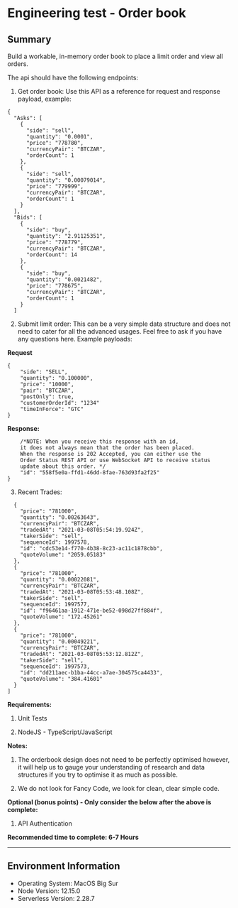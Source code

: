 # Engineering test - Order book
## Summary 
Build a workable, in-memory order book to place a limit order and view all orders.

The api should have the following endpoints:

1. Get order book: Use this API as a reference for request and response payload, example: 
```
{
  "Asks": [
    {
      "side": "sell",
      "quantity": "0.0001",
      "price": "778780",
      "currencyPair": "BTCZAR",
      "orderCount": 1
    },
    {
      "side": "sell",
      "quantity": "0.00079014",
      "price": "779999",
      "currencyPair": "BTCZAR",
      "orderCount": 1
    }
  ],
  "Bids": [
    {
      "side": "buy",
      "quantity": "2.91125351",
      "price": "778779",
      "currencyPair": "BTCZAR",
      "orderCount": 14
    },
    {
      "side": "buy",
      "quantity": "0.0021482",
      "price": "778675",
      "currencyPair": "BTCZAR",
      "orderCount": 1
    }
  ] 
```

2. Submit limit order: This can be a very simple data structure and does not need to cater for all the advanced usages. Feel free to ask if you have any questions here. Example payloads: 

**Request**
```
{
    "side": "SELL",
    "quantity": "0.100000",
    "price": "10000",
    "pair": "BTCZAR",
    "postOnly": true,
    "customerOrderId": "1234"
    "timeInForce": "GTC"
}
```

**Response:**
```{
	/*NOTE: When you receive this response with an id,
	it does not always mean that the order has been placed. 
	When the response is 202 Accepted, you can either use the 
	Order Status REST API or use WebSocket API to receive status
	update about this order. */
    "id": "558f5e0a-ffd1-46dd-8fae-763d93fa2f25" 
}
```

3. Recent Trades: 

```
  {
    "price": "781000",
    "quantity": "0.00263643",
    "currencyPair": "BTCZAR",
    "tradedAt": "2021-03-08T05:54:19.924Z",
    "takerSide": "sell",
    "sequenceId": 1997578,
    "id": "cdc53e14-f770-4b38-8c23-ac11c1878cbb",
    "quoteVolume": "2059.05183"
  },
  {
    "price": "781000",
    "quantity": "0.00022081",
    "currencyPair": "BTCZAR",
    "tradedAt": "2021-03-08T05:53:48.108Z",
    "takerSide": "sell",
    "sequenceId": 1997577,
    "id": "f96461aa-1912-471e-be52-098d27ff884f",
    "quoteVolume": "172.45261"
  },
  {
    "price": "781000",
    "quantity": "0.00049221",
    "currencyPair": "BTCZAR",
    "tradedAt": "2021-03-08T05:53:12.812Z",
    "takerSide": "sell",
    "sequenceId": 1997573,
    "id": "dd211aec-b1ba-44cc-a7ae-304575ca4433",
    "quoteVolume": "384.41601"
  }
]
```

**Requirements:**

1. Unit Tests

2. NodeJS - TypeScript/JavaScript

**Notes:**

1. The orderbook design does not need to be perfectly optimised however, it will help us to gauge your understanding of research and data structures if you try to optimise it as much as possible.

2. We do not look for Fancy Code, we look for clean, clear simple code.

**Optional (bonus points) - Only consider the below after the above is complete:**

1. API Authentication

**Recommended time to complete: 6-7 Hours**

---

## Environment Information
* Operating System:          MacOS Big Sur 
* Node Version:              12.15.0
* Serverless Version:        2.28.7